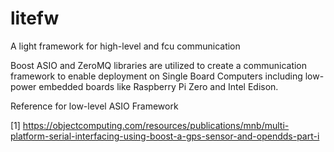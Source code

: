 # litefw
A light framework for high-level and fcu communication

Boost ASIO and ZeroMQ libraries are utilized to create a communication framework to enable deployment on Single Board Computers including
low-power embedded boards like Raspberry Pi Zero and Intel Edison.

Reference for low-level ASIO Framework

[1] https://objectcomputing.com/resources/publications/mnb/multi-platform-serial-interfacing-using-boost-a-gps-sensor-and-opendds-part-i


